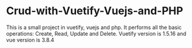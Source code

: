 # Crud-with-Vuetify-Vuejs-and-PHP
This is a small project in vuetify, vuejs and php. It performs all the basic operations: Create, Read, Update and Delete. Vuetify version is 1.5.16 and vue version is 3.8.4
